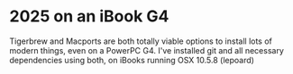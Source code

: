 # 2025 on an iBook G4

Tigerbrew and Macports are both totally viable options to install lots of modern things, even on a PowerPC G4. I've installed git and all necessary dependencies using both, on iBooks running OSX 10.5.8 (lepoard)